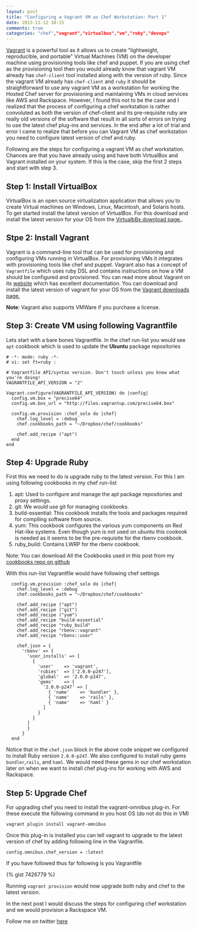 ```yaml
---
layout: post
title: "Configuring a Vagrant VM as Chef Workstation: Part 1"
date: 2013-11-12 10:15
comments: true
categories: "chef","vagrant","virtualbox","vm","ruby","devops" 
---
```


[Vagrant](http://vagrantup.com) is a powerful tool as it allows us to create "lightweight, reproducible, and portable" Virtual Machines (VM) on the developer machine using provisioning tools like chef and puppet. If you are using chef as the provisioning tool then you would already know that vagrant VM already has `chef-client` tool installed along with the version of ruby. Since the vagrant VM already has `chef-client` and `ruby` it should be straightforward to use any vagrant VM as a workstation for working the Hosted Chef server for provisioning and maintaining VMs in cloud services like AWS and Rackspace. However, I found this not to be the case and I realized that the process of configuring a chef workstation is rather convoluted as both the version of chef-client and its pre-requisite ruby are really old versions of the software that result in all sorts of errors on trying to use the latest chef plug-ins and services. In the end after a lot of trial and error I came to realize that before you can Vagrant VM as chef workstation you need to configure latest version of chef and ruby.

<!-- more -->

Following are the steps for configuring a vagrant VM as chef workstation. Chances are that you have already using and have both VirtualBox and Vagrant installed on your system. If this is the case, skip the first 2 steps and start with step 3. 

## Step 1: Install VirtualBox

VirtualBox is an open source virtualization application that allows you to create Virtual machines on Windows, Linux, Macintosh, and Solaris hosts. To get started install the latest version of VirtualBox. For this download and install the latest version for your OS from the [VirtualbBx download page.](https://www.virtualbox.org/wiki/Downloads). 

## Stpe 2: Install Vagrant

Vagrant is a command-line tool that can be used for provisioning and configuring VMs running in VirtualBox. For provisioning VMs it integrates with provisioning tools like chef and puppet. Vagrant also has a concept of `Vagrantfile` which uses ruby DSL and contains instructions on how a VM should be configured and provisioned. You can read more about Vagrant on its [website](http://vagrantup.com) which has excellent documentation. You can download and install the latest version of vagrant for your OS from the [Vagrant downloads page.](http://downloads.vagrantup.com)

**Note**: Vagrant also supports VMWare if you purchase a license. 

## Step 3: Create VM using following Vagrantfile

Lets start with a bare bones Vagrantfile. In the chef run-list you would see `apt` cookbook which is used to update the **Ubuntu** package repositories

```
# -*- mode: ruby -*-
# vi: set ft=ruby :

# Vagrantfile API/syntax version. Don't touch unless you know what you're doing!
VAGRANTFILE_API_VERSION = "2"

Vagrant.configure(VAGRANTFILE_API_VERSION) do |config|
  config.vm.box = "precise64"
  config.vm.box_url = "http://files.vagrantup.com/precise64.box"
 
  config.vm.provision :chef_solo do |chef| 
    chef.log_level = :debug    
    chef.cookbooks_path = "~/Dropbox/chef/cookbooks" 

    chef.add_recipe ("apt")
  end
end
```

## Step 4: Upgrade Ruby

First this we need to do is upgrade ruby to the latest version. For this I am using following cookbooks in my chef run-list

1. apt: Used to configure and manage the apt package repositories and proxy settings.
2. git: We would use git for managing cookbooks.
3. build-essential: This cookbook installs the tools and packages required for compiling software from source. 
4. yum: This cookbook configures the various yum components on Red Hat-like systems. Even though yum is not used on ubuntu this cookook is needed as it seems to be the pre-requisite for the rbenv cookbook.
5. ruby_build: Contains LWRP for the rbenv cookbook.

Note: You can download All the Cookbooks used in this post from my [cookbooks repo on github](https://github.com/hgilani/cookbooks)

With this run-list Vagrantfile would have following chef settings

```
  config.vm.provision :chef_solo do |chef| 
    chef.log_level = :debug    
    chef.cookbooks_path = "~/Dropbox/chef/cookbooks" 

    chef.add_recipe ("apt")   
    chef.add_recipe ("git")
    chef.add_recipe ("yum")
    chef.add_recipe "build-essential"
    chef.add_recipe "ruby_build"
    chef.add_recipe "rbenv::vagrant"
    chef.add_recipe "rbenv::user"

    chef.json = {
      'rbenv' => {
        'user_installs' => [
          {
            'user'    => 'vagrant',
            'rubies'  => ['2.0.0-p247'],
            'global'  => '2.0.0-p247',
            'gems'    => {
              '2.0.0-p247' => [
                { 'name'    => 'bundler' },
                { 'name'    => 'rails' },
                { 'name'    => 'haml' }
              ]
            }
          }
        ]
        }
      }
  end
```

Notice that in the `chef.json` block in the above code snippet we configured to install Ruby version `2.0.0-p247`. We also configured to install ruby gems `bundler`,`rails`, and `haml`. We would need these gems in our chef workstation later on when we want to install chef plug-ins for working with AWS and Rackspace.

## Step 5: Upgrade Chef

For upgrading chef you need to install the vagrant-omnibus plug-in. For these execute the following command in you host OS (do not do this in VM)

```
vagrant plugin install vagrant-omnibus
```

Once this plug-in is installed you can tell vagrant to upgrade to the latest version of chef by adding following line in the Vagranfile. 

```
config.omnibus.chef_version = :latest
```

If you have followed thus far following is you Vagrantfile

{% gist 7426779 %}

Running `vagrant provision` would now upgrade both ruby and chef to the latest version. 

In the next post I would discuss the steps for configuring chef workstation and we would provision a Rackspace VM.

Follow me on twitter [here](http://twitter.com/hgilani)
